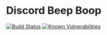# Discord Beep Boop

[![Build Status](https://travis-ci.com/henry9836/Discord-Beep-Boop.svg?branch=master)](https://travis-ci.com/henry9836/Discord-Beep-Boop)
[![Known Vulnerabilities](https://snyk.io/test/github/{henry9836}/{Discord-Beep-Boop}/badge.svg)](https://snyk.io/test/github/{henry9836}/{Discord-Beep-Boop}) 
